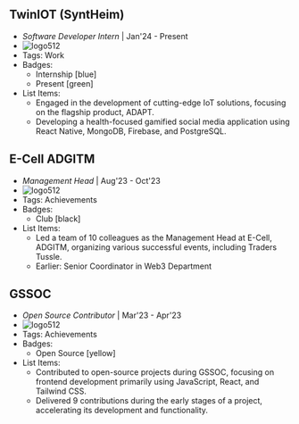 ## TwinIOT (SyntHeim)
- *Software Developer Intern* | Jan'24 - Present
- ![logo512](assets/experience/TwinIOT.png)
- Tags: Work
- Badges:
  - Internship [blue]
  - Present [green] 
- List Items:
  - Engaged in the development of cutting-edge IoT solutions, focusing on the flagship product, ADAPT.
  - Developing a health-focused gamified social media application using React Native, MongoDB, Firebase, and PostgreSQL.

## E-Cell ADGITM
- *Management Head* | Aug'23 - Oct'23
- ![logo512](assets/experience/ecell_adgitm_logo.png)
- Tags: Achievements
- Badges:
  - Club [black]
- List Items:
  - Led a team of 10 colleagues as the Management Head at E-Cell, ADGITM, organizing various successful events, including Traders Tussle.
  - Earlier: Senior Coordinator in Web3 Department

## GSSOC
- *Open Source Contributor* | Mar'23 - Apr'23
- ![logo512](assets/experience/gssoc-logo.png)
- Tags: Achievements
- Badges:
  - Open Source [yellow]
- List Items:
  - Contributed to open-source projects during GSSOC, focusing on frontend development primarily using JavaScript, React, and Tailwind CSS.
  - Delivered 9 contributions during the early stages of a project, accelerating its development and functionality.